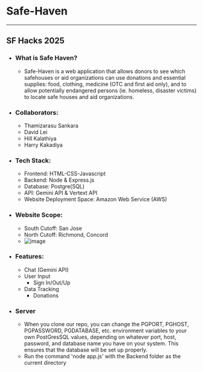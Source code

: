 # Safe-Haven
---
## SF Hacks 2025
- ### What is Safe Haven?
  - Safe-Haven is a web application that allows donors to see which safehouses or aid organizations can use donations and essential supplies: food, clothing, medicine (OTC and first aid only), and to allow potentially endangered persons (ie. homeless, disaster victims) to locate safe houses and aid organizations.
- ### Collaborators:
  - Thamizarasu Sankara
  - David Lei
  - Hill Kalathiya
  - Harry Kakadiya
- ### Tech Stack:
  - Frontend: HTML-CSS-Javascript
  - Backend: Node & Express.js
  - Database: Postgre(SQL)
  - API: Gemini API & Vertext API
  - Website Deployment Space: Amazon Web Service (AWS)
- ### Website Scope:
  - South Cutoff: San Jose
  - North Cutoff: Richmond, Concord
  - ![image](https://github.com/user-attachments/assets/4169a428-58a8-49df-8f34-05448791e27f)
- ### Features:
  - Chat (Gemini API)
  - User Input
    - Sign In/Out/Up
  - Data Tracking
    - Donations
- ### Server
  - When you clone our repo, you can change the PGPORT, PGHOST, PGPASSWORD, PGDATABASE, etc. environment variables to your own PostGresSQL values, depending on whatever port, host, password, and database name you have on your system. This ensures that the database will be set up properly.
  - Run the command 'node app.js' with the Backend folder as the current directory 
